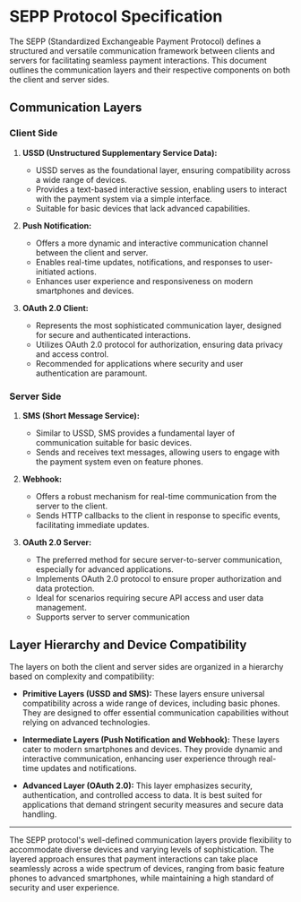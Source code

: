 SEPP Protocol Specification
===========================

The SEPP (Standardized Exchangeable Payment Protocol) defines a structured and versatile communication framework between clients and servers for facilitating seamless payment interactions. This document outlines the communication layers and their respective components on both the client and server sides.

Communication Layers
--------------------

### Client Side

1.  **USSD (Unstructured Supplementary Service Data):**
    
    *   USSD serves as the foundational layer, ensuring compatibility across a wide range of devices.
    *   Provides a text-based interactive session, enabling users to interact with the payment system via a simple interface.
    *   Suitable for basic devices that lack advanced capabilities.
2.  **Push Notification:**
    
    *   Offers a more dynamic and interactive communication channel between the client and server.
    *   Enables real-time updates, notifications, and responses to user-initiated actions.
    *   Enhances user experience and responsiveness on modern smartphones and devices.
3.  **OAuth 2.0 Client:**
    
    *   Represents the most sophisticated communication layer, designed for secure and authenticated interactions.
    *   Utilizes OAuth 2.0 protocol for authorization, ensuring data privacy and access control.
    *   Recommended for applications where security and user authentication are paramount.

### Server Side

1.  **SMS (Short Message Service):**
    
    *   Similar to USSD, SMS provides a fundamental layer of communication suitable for basic devices.
    *   Sends and receives text messages, allowing users to engage with the payment system even on feature phones.
2.  **Webhook:**
    
    *   Offers a robust mechanism for real-time communication from the server to the client.
    *   Sends HTTP callbacks to the client in response to specific events, facilitating immediate updates.
3.  **OAuth 2.0 Server:**
    
    *   The preferred method for secure server-to-server communication, especially for advanced applications.
    *   Implements OAuth 2.0 protocol to ensure proper authorization and data protection.
    *   Ideal for scenarios requiring secure API access and user data management.
    *   Supports server to server communication

Layer Hierarchy and Device Compatibility
----------------------------------------

The layers on both the client and server sides are organized in a hierarchy based on complexity and compatibility:

*   **Primitive Layers (USSD and SMS):** These layers ensure universal compatibility across a wide range of devices, including basic phones. They are designed to offer essential communication capabilities without relying on advanced technologies.
    
*   **Intermediate Layers (Push Notification and Webhook):** These layers cater to modern smartphones and devices. They provide dynamic and interactive communication, enhancing user experience through real-time updates and notifications.
    
*   **Advanced Layer (OAuth 2.0):** This layer emphasizes security, authentication, and controlled access to data. It is best suited for applications that demand stringent security measures and secure data handling.
    
----------

The SEPP protocol's well-defined communication layers provide flexibility to accommodate diverse devices and varying levels of sophistication. The layered approach ensures that payment interactions can take place seamlessly across a wide spectrum of devices, ranging from basic feature phones to advanced smartphones, while maintaining a high standard of security and user experience.
